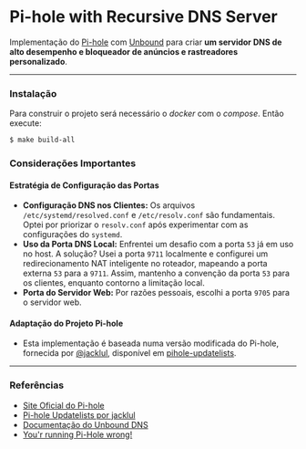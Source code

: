 # Pi-hole with Recursive DNS Server

Implementação do [Pi-hole](https://pi-hole.net/) com [Unbound](https://docs.pi-hole.net/guides/dns/unbound/) para criar **um servidor DNS de alto desempenho e bloqueador de anúncios e rastreadores personalizado**.

---

### Instalação

Para construir o projeto será necessário o *docker* com o *compose*. Então execute:

```bash
$ make build-all
```

### Considerações Importantes

#### Estratégia de Configuração das Portas

- **Configuração DNS nos Clientes:** Os arquivos `/etc/systemd/resolved.conf` e `/etc/resolv.conf` são fundamentais. Optei por priorizar o `resolv.conf` após experimentar com as configurações do `systemd`.
- **Uso da Porta DNS Local:** Enfrentei um desafio com a porta `53` já em uso no host. A solução? Usei a porta `9711` localmente e configurei um redirecionamento NAT inteligente no roteador, mapeando a porta externa `53` para a `9711`. Assim, mantenho a convenção da porta `53` para os clientes, enquanto contorno a limitação local.
- **Porta do Servidor Web:** Por razões pessoais, escolhi a porta `9705` para o servidor web.

#### Adaptação do Projeto Pi-hole

- Esta implementação é baseada numa versão modificada do Pi-hole, fornecida por [@jacklul](https://github.com/jacklul), disponível em [pihole-updatelists](https://github.com/jacklul/pihole-updatelists).

---

### Referências

- [Site Oficial do Pi-hole](https://pi-hole.net/)
- [Pi-hole Updatelists por jacklul](https://github.com/jacklul/pihole-updatelists)
- [Documentação do Unbound DNS](https://docs.pi-hole.net/guides/dns/unbound/)
- [You'r running Pi-Hole wrong!](https://youtu.be/FnFtWsZ8IP0)
